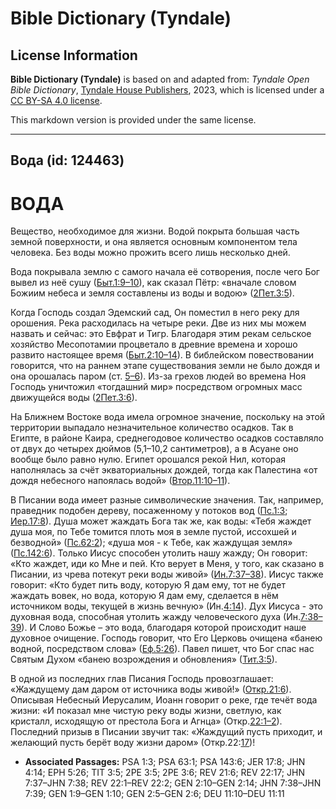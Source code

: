 # Bible Dictionary (Tyndale)

## License Information

**Bible Dictionary (Tyndale)** is based on and adapted from: _Tyndale Open Bible Dictionary_, [Tyndale House Publishers](https://tyndaleopenresources.com/), 2023, which is licensed under a [CC BY-SA 4.0 license](https://creativecommons.org/licenses/by-sa/4.0/legalcode.en).

This markdown version is provided under the same license.



--------------------------------

## Вода (id: 124463)

ВОДА
====

Вещество, необходимое для жизни. Водой покрыта большая часть земной поверхности, и она является основным компонентом тела человека. Без воды можно прожить всего лишь несколько дней.

Вода покрывала землю с самого начала её сотворения, после чего Бог вывел из неё сушу ([Быт.1:9–10](https://ref.ly/Gen1:9-Gen1:10)), как сказал Пётр: «вначале словом Божиим небеса и земля составлены из воды и водою» ([2Пет.3:5](https://ref.ly/2Pet3:5)).

Когда Господь создал Эдемский сад, Он поместил в него реку для орошения. Река расходилась на четыре реки. Две из них мы можем назвать и сейчас: это Евфрат и Тигр. Благодаря этим рекам сельское хозяйство Месопотамии процветало в древние времена и хорошо развито настоящее время ([Быт.2:10–14](https://ref.ly/Gen2:10-Gen2:14)). В библейском повествовании говорится, что на раннем этапе существования земли не было дождя и она орошалась паром (ст. [5–6](https://ref.ly/Gen2:5-Gen2:6)). Из\-за грехов людей во времена Ноя Господь уничтожил «тогдашний мир» посредством огромных масс движущейся воды ([2Пет.3:6](https://ref.ly/2Pet3:6)).

На Ближнем Востоке вода имела огромное значение, поскольку на этой территории выпадало незначительное количество осадков. Так в Египте, в районе Каира, среднегодовое количество осадков составляло от двух до четырех дюймов (5,1–10,2 сантиметров), а в Асуане оно вообще было равно нулю. Египет орошался рекой Нил, которая наполнялась за счёт экваториальных дождей, тогда как Палестина «от дождя небесного напоялась водой» ([Втор.11:10–11](https://ref.ly/Deut11:10-Deut11:11)).

В Писании вода имеет разные символические значения. Так, например, праведник подобен дереву, посаженному у потоков вод ([Пс.1:3](https://ref.ly/Ps1:3); [Иер.17:8](https://ref.ly/Jer17:8)). Душа может жаждать Бога так же, как воды: «Тебя жаждет душа моя, по Тебе томится плоть моя в земле пустой, иссохшей и безводной» ([Пс.62:2](https://ref.ly/Ps63:1)); «душа моя \- к Тебе, как жаждущая земля» ([Пс.142:6](https://ref.ly/Ps143:6)). Только Иисус способен утолить нашу жажду; Он говорит: «Кто жаждет, иди ко Мне и пей. Кто верует в Меня, у того, как сказано в Писании, из чрева потекут реки воды живой» ([Ин.7:37–38](https://ref.ly/John7:37-John7:38)). Иисус также говорит: «Кто будет пить воду, которую Я дам ему, тот не будет жаждать вовек, но вода, которую Я дам ему, сделается в нём источником воды, текущей в жизнь вечную» (Ин.[4:14](https://ref.ly/John4:14)). Дух Иисуса \- это духовная вода, способная утолить жажду человеческого духа (Ин.[7:38–39](https://ref.ly/John7:38-John7:39)). И Слово Божье – это вода, благодаря которой происходит наше духовное очищение. Господь говорит, что Его Церковь очищена «банею водной, посредством слова» ([Еф.5:26](https://ref.ly/Eph5:26)). Павел пишет, что Бог спас нас Святым Духом «банею возрождения и обновления» ([Тит.3:5](https://ref.ly/Titus3:5)).

В одной из последних глав Писания Господь провозглашает: «Жаждущему дам даром от источника воды живой!» ([Откр.21:6](https://ref.ly/Rev21:6)). Описывая Небесный Иерусалим, Иоанн говорит о реке, где течёт вода жизни: «И показал мне чистую реку воды жизни, светлую, как кристалл, исходящую от престола Бога и Агнца» (Откр.[22:1–2](https://ref.ly/Rev22:1-Rev22:2)). Последний призыв в Писании звучит так: «Жаждущий пусть приходит, и желающий пусть берёт воду жизни даром» (Откр.22:[17](https://ref.ly/Rev22:17))!

* **Associated Passages:** PSA 1:3; PSA 63:1; PSA 143:6; JER 17:8; JHN 4:14; EPH 5:26; TIT 3:5; 2PE 3:5; 2PE 3:6; REV 21:6; REV 22:17; JHN 7:37–JHN 7:38; REV 22:1–REV 22:2; GEN 2:10–GEN 2:14; JHN 7:38–JHN 7:39; GEN 1:9–GEN 1:10; GEN 2:5–GEN 2:6; DEU 11:10–DEU 11:11

